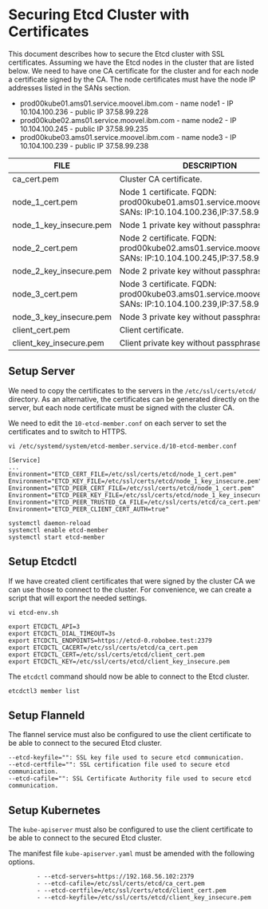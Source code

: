 # Securing Etcd Cluster with Certificates

This document describes how to secure the Etcd cluster with SSL certificates.
Assuming we have the Etcd nodes in the cluster that are listed below.
We need to have one CA certificate for the cluster and for each node a
certificate signed by the CA. The node certificates must have the node IP 
addresses listed in the SANs section.

* prod00kube01.ams01.service.moovel.ibm.com - name node1 - IP 10.104.100.236 - public IP 37.58.99.228
* prod00kube02.ams01.service.moovel.ibm.com - name node2 - IP 10.104.100.245 - public IP 37.58.99.235
* prod00kube03.ams01.service.moovel.ibm.com - name node3 - IP 10.104.100.239 - public IP 37.58.99.238

FILE | DESCRIPTION | 
--- | --- |
ca_cert.pem | Cluster CA certificate. |
node_1_cert.pem | Node 1 certificate. FQDN: prod00kube01.ams01.service.moovel.ibm.com; SANs: IP:10.104.100.236,IP:37.58.99.228 |
node_1_key_insecure.pem | Node 1 private key without passphrase. |
node_2_cert.pem | Node 2 certificate. FQDN: prod00kube02.ams01.service.moovel.ibm.com; SANs: IP:10.104.100.245,IP:37.58.99.235 |
node_2_key_insecure.pem | Node 2 private key without passphrase. |
node_3_cert.pem | Node 3 certificate. FQDN: prod00kube03.ams01.service.moovel.ibm.com; SANs: IP:10.104.100.239,IP:37.58.99.238 |
node_3_key_insecure.pem | Node 3 private key without passphrase. |
client_cert.pem | Client certificate.|
client_key_insecure.pem | Client private key without passphrase. |

## Setup Server

We need to copy the certificates to the servers in the `/etc/ssl/certs/etcd/`
directory. As an alternative, the certificates can be generated directly on
the server, but each node certificate must be signed with the cluster CA.

We need to edit the `10-etcd-member.conf` on each server to set the certificates
and to switch to HTTPS.

`vi /etc/systemd/system/etcd-member.service.d/10-etcd-member.conf`

```
[Service]
...
Environment="ETCD_CERT_FILE=/etc/ssl/certs/etcd/node_1_cert.pem"
Environment="ETCD_KEY_FILE=/etc/ssl/certs/etcd/node_1_key_insecure.pem"
Environment="ETCD_PEER_CERT_FILE=/etc/ssl/certs/etcd/node_1_cert.pem"
Environment="ETCD_PEER_KEY_FILE=/etc/ssl/certs/etcd/node_1_key_insecure.pem"
Environment="ETCD_PEER_TRUSTED_CA_FILE=/etc/ssl/certs/etcd/ca_cert.pem"
Environment="ETCD_PEER_CLIENT_CERT_AUTH=true"
```

```
systemctl daemon-reload
systemctl enable etcd-member
systemctl start etcd-member
```

## Setup Etcdctl

If we have created client certificates that were signed by the cluster CA
we can use those to connect to the cluster. For convenience, we can create
a script that will export the needed settings.

`vi etcd-env.sh`

```
export ETCDCTL_API=3
export ETCDCTL_DIAL_TIMEOUT=3s
export ETCDCTL_ENDPOINTS=https://etcd-0.robobee.test:2379
export ETCDCTL_CACERT=/etc/ssl/certs/etcd/ca_cert.pem
export ETCDCTL_CERT=/etc/ssl/certs/etcd/client_cert.pem
export ETCDCTL_KEY=/etc/ssl/certs/etcd/client_key_insecure.pem
```

The `etcdctl` command should now be able to connect to the Etcd cluster.

```
etcdctl3 member list
```

## Setup Flanneld

The flannel service must also be configured to use the client certificate
to be able to connect to the secured Etcd cluster.

```
--etcd-keyfile="": SSL key file used to secure etcd communication.
--etcd-certfile="": SSL certification file used to secure etcd communication.
--etcd-cafile="": SSL Certificate Authority file used to secure etcd communication.
```

## Setup Kubernetes

The `kube-apiserver` must also be configured to use the client certificate
to be able to connect to the secured Etcd cluster.

The manifest file `kube-apiserver.yaml` must be amended with the
following options.

```
        - --etcd-servers=https://192.168.56.102:2379
        - --etcd-cafile=/etc/ssl/certs/etcd/ca_cert.pem
        - --etcd-certfile=/etc/ssl/certs/etcd/client_cert.pem
        - --etcd-keyfile=/etc/ssl/certs/etcd/client_key_insecure.pem
```
